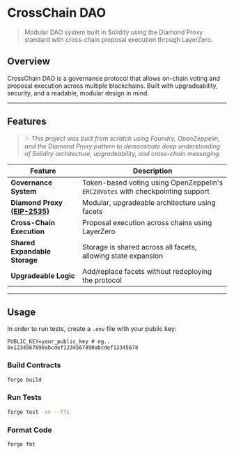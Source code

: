 # CrossChain DAO

> Modular DAO system built in Solidity using the Diamond Proxy standard with cross-chain proposal execution through LayerZero.

## Overview

CrossChain DAO is a governance protocol that allows on-chain voting and proposal execution across multiple blockchains. Built with upgradeability, security, and a readable, modular design in mind.

---

## Features

> ✨ _This project was built from scratch using Foundry, OpenZeppelin, and the Diamond Proxy pattern to demonstrate deep understanding of Solidity architecture, upgradeability, and cross-chain messaging._

| Feature                                                                 | Description                                                                     |
| ----------------------------------------------------------------------- | ------------------------------------------------------------------------------- |
| **Governance System**                                                   | Token-based voting using OpenZeppelin's `ERC20Votes` with checkpointing support |
| **Diamond Proxy [(EIP-2535)](https://eips.ethereum.org/EIPS/eip-2535)** | Modular, upgradeable architecture using facets                                  |
| **Cross-Chain Execution**                                               | Proposal execution across chains using LayerZero                                |
| **Shared Expandable Storage**                                           | Storage is shared across all facets, allowing state expansion                   |
| **Upgradeable Logic**                                                   | Add/replace facets without redeploying the protocol                             |

---

## Usage

In order to run tests, create a `.env` file with your public key:

```
PUBLIC_KEY=your_public_key # eg.. 0x1234567890abcdef1234567890abcdef12345678
```

### Build Contracts

```bash
forge build
```

### Run Tests

```bash
forge test -vv --ffi
```

### Format Code

```bash
forge fmt
```
